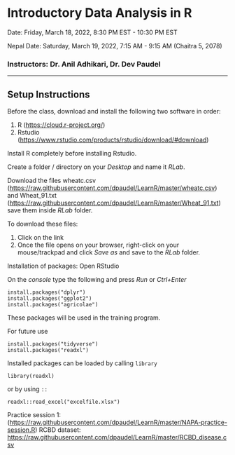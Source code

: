 # Introductory Data Analysis in R
Date: Friday, March 18, 2022, 8:30 PM EST - 10:30 PM EST 

Nepal Date: Saturday, March 19, 2022, 7:15 AM - 9:15 AM (Chaitra 5, 2078)
### Instructors: Dr. Anil Adhikari, Dr. Dev Paudel
---
## Setup Instructions

Before the class, download and install the following two software in order:
1. R (https://cloud.r-project.org/)
2. Rstudio (https://www.rstudio.com/products/rstudio/download/#download)

Install R completely before installing Rstudio.

Create a folder / directory on your _Desktop_ and name it _RLab_.

Download the files wheatc.csv (https://raw.githubusercontent.com/dpaudel/LearnR/master/wheatc.csv) and Wheat_91.txt (https://raw.githubusercontent.com/dpaudel/LearnR/master/Wheat_91.txt) save them inside _RLab_ folder.

To download these files: 
1. Click on the link
2. Once the file opens on your browser, right-click on your mouse/trackpad and click _Save as_ and save to the _RLab_ folder.

Installation of packages:
Open RStudio

On the _console_ type the following and press _Run_ or _Ctrl+Enter_
```
install.packages("dplyr")
install.packages("ggplot2")
install.packages("agricolae")
```
These packages will be used in the training program.

For future use
```
install.packages("tidyverse")
install.packages("readxl")
```
Installed packages can be loaded by calling ```library```
```
library(readxl)
```
or by using ```::```
```
readxl::read_excel("excelfile.xlsx")
```
Practice session 1: (https://raw.githubusercontent.com/dpaudel/LearnR/master/NAPA-practice-session.R)
RCBD dataset: https://raw.githubusercontent.com/dpaudel/LearnR/master/RCBD_disease.csv
